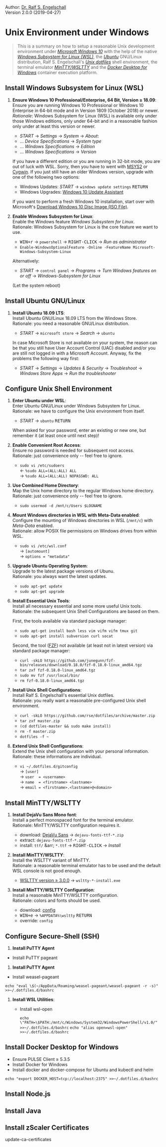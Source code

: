
Author: [Dr. Ralf S. Engelschall](mailto:rse@engelschall.com)<br/>
Version 2.0.0 (2019-04-27)

# Unix Environment under Windows

> This is a summary on how to setup a reasonable Unix development environment under
> [*Microsoft Windows 10*](https://windows.com) with the help of the
> native [*Windows Subsystem for Linux (WSL)*](blogs.msdn.microsoft.com/wsl/),
> the [*Ubuntu*](https://www.ubuntu.com/) GNU/Linux distribution,
> Ralf S. Engelschall's [*Unix dotfiles*](https://github.com/rse/dotfiles) shell environment,
> the terminal emulator [*MinTTY/WSLTTY*](https://github.com/mintty/wsltty) and
> the [*Docker Desktop for Windows*](https://www.docker.com/products/docker-desktop)
> container execution platform.

## Install Windows Subsystem for Linux (WSL)

1. **Ensure Windows 10 Professional/Enterprise, 64 Bit, Version &ge; 18.09**:<br/>
   Ensure you are running Windows 10 Professional or Windows 10 Enterprise
   in 64-bit mode and in Version 1809 (October 2018) or newer.<br/>
   *Rationale*: Windows Subsystem for Linux (WSL) is available only
   under those Windows editions, only under 64-bit and in a reasonable
   fashion only under at least this version or newer.

   - *START* &rarr; *Settings* &rarr; *System* &rarr; *About*:
   - ... *Device Specifications* &rarr; *System type*
   - ... *Windows Specifications* &rarr; *Edition*
   - ... *Windows Specifications* &rarr; *Version*

   If you have a different edition or you are running in 32-bit mode,
   you are out of luck with WSL. Sorry, then you have to went with
   [MSYS2](https://www.msys2.org/) or [Cygwin](https://www.cygwin.com/).
   If you just still have an older Windows version, upgrade with one of the following
   two options:

   - Windows Updates: *START* &rarr; `windows update settings` <kbd>RETURN</kbd>
   - Windows Upgrades: [Windows 10 Update Assistant](https://www.microsoft.com/software-download/windows10)

   If you want to perform a fresh Windows 10 installation, start over with Microsoft's
   [Download Windows 10 Disc Image (ISO File)](https://www.microsoft.com/en-us/software-download/windows10ISO/).

2. **Enable Windows Subsystem for Linux**:<br/>
   Enable the Windows feature *Windows Subsystem for Linux*.<br/>
   Rationale: Windows Subsystem for Linux is the core feature we want to use.

   - <kbd>WIN+r</kbd> &rarr; `powershell` &rarr; <kbd>RIGHT-CLICK</kbd> &rarr; *Run as administrator*
   - `Enable-WindowsOptionalFeature -Online -FeatureName Microsoft-Windows-Subsystem-Linux`

   Alternatively:

   - *START* &rarr; `control panel` &rarr; *Programs* &rarr; *Turn Windows features on or off* &rarr; *Windows-Subsystem for Linux*

   (Let the system reboot)

## Install Ubuntu GNU/Linux

1. **Install Ubuntu 18.09 LTS**:<br/>
   Install Ubuntu GNU/Linux 18.09 LTS from the Windows Store.<br/>
   Rationale: you need a reasonable GNU/Linux distribution.

   - *START* &rarr; `microsoft store` &rarr; *Search* &rarr; `ubuntu`

   In case Microsoft Store is not available on your system, the reason can be that
   you still have User Account Control (UAC) disabled and/or you are still not logged in with
   a Microsoft Account. Anyway, fix the problems the following way first:

   - *START* &rarr; *Settings* &rarr; *Updates & Security* &rarr; *Troubleshoot* &rarr; *Windows Store Apps* &rarr; *Run the troubleshooter*

## Configure Unix Shell Environment

1. **Enter Ubuntu under WSL**:<br/>
   Enter Ubuntu GNU/Linux under Windows Subsystem for Linux.<br/>
   Rationale: we have to configure the Unix environment from itself.
    
    - *START* &rarr; `ubuntu` <kbd>RETURN</kbd>

   When asked for your password, enter an existing or new one, but remember it (at least once until next step)!

2. **Enable Convenient Root Access**:<br/>
   Ensure no password is needed for subsequent root access.<br/>
   Rationale: just convenience only -- feel free to ignore.

    - `sudo vi /etc/sudoers`<br/>
      &larr; `%sudo ALL=(ALL:ALL) ALL`<br/>
      &rarr; `%sudo ALL=(ALL:ALL) NOPASSWD: ALL`

3. **Use Combined Home Directory**:<br/>
   Map the Unix home directory to the regular Windows home directory.<br/>
   Rationale: just convenience only -- feel free to ignore.

    - `sudo usermod -d /mnt/c/Users $LOGNAME`

4. **Mount Windows directories in WSL with Meta-Data enabled**:<br/>
   Configure the mounting of Windows directories in WSL (`/mnt/c`) with *Meta-Data* enabled.<br/>
   Rationale: allow POSIX file permissions on Windows drives from within WSL.
   
    - `sudo vi /etc/wsl.conf`<br/>
      &rarr; `[automount]`<br/>
      &rarr; `options = "metadata"`

5. **Upgrade Ubuntu Operating System**:<br/>
   Upgrade to the latest package versions of Ubunu.<br/>
   Rationale: you always want the latest updates.

   - `sudo apt-get update`
   - `sudo apt-get upgrade`

5. **Install Essential Unix Tools**:<br/>
   Install all necessary essential and some more useful Unix tools.<br/>
   Rationale: the subsequent Unix Shell Configurations are based on them.

   First, the tools available via standard package manager:

   - `sudo apt-get install bash less vim vifm vifm tmux git`
   - `sudo apt-get install subversion curl socat`

   Second, the tool ([FZF](https://github.com/junegunn/fzf)) not available
   (at least not in latest version) via standard package manager:

   - `curl -skLO https://github.com/junegunn/fzf-bin/releases/download/0.18.0/fzf-0.18.0-linux_amd64.tgz`
   - `tar zxf fzf-0.18.0-linux_amd64.tgz`
   - `sudo mv fzf /usr/local/bin/`
   - `rm fzf-0.18.0-linux_amd64.tgz`

6. **Install Unix Shell Configurations**:<br/>
   Install Ralf S. Engelschall's essential Unix dotfiles.<br/>
   Rationale: you really want a reasonable pre-configured Unix shell environment.

   - `curl -skLO https://github.com/rse/dotfiles/archive/master.zip`
   - `tar zxf master.zip`
   - `(cd dotfiles-master && sudo make install)`
   - `rm -f master.zip`
   - `dotfiles -f ~`

7. **Extend Unix Shell Configurations**:<br/>
   Extend the Unix shell configuration with your personal information.<br/>
   Rationale: these informations are individual.

   - `vi ~/.dotfiles.d/gitconfig`<br/>
     &rarr; `[user]`<br/>
     &rarr; `user  = <username>`<br/>
     &rarr; `name  = <firstname> <lastname>`<br/>
     &rarr; `email = <firstname>.<lastname>@<domain>`<br/>

## Install MinTTY/WSLTTY

1. **Install DejaVu Sans Mono font**:<br/>
   Install a perfect monospaced font for the terminal emulator.<br/>
   Rationale: MinTTY/WSLTTY configuration requires it.

   - download: [DejaVu Sans](https://dejavu-fonts.github.io/Download.html) &rarr; `dejavu-fonts-ttf-*.zip`
   - extract: `dejavu-fonts-ttf-*.zip`
   - install: `ttf/` &arr; `*.ttf` &rarr; <kbd>RIGHT-CLICK</kbd> &rarr; *Install*

2. **Install MinTTY/WSLTTY**:<br/>
   Install the WSLTTY variant of MinTTY.<br/>
   Rationale: a reasonable terminal emulator has to be used and the default WSL console is not good enough.

   - [WSLTTY version &ge; 3.0.0](https://github.com/mintty/wsltty/releases) &rarr; `wsltty-*-install.exe`

3. **Install MinTTY/WSLTTY Configuration**:<br/>
   Install a reasonable MinTTY/WSLTTY configuration.<br/>
   Rationale: colors and fonts should be used.
   
   - download: [config](https://raw.githubusercontent.com/rse/mintty-config/master/config)
   - <kbd>WIN+e</kbd> &rarr; `%APPDATA%\wsltty` <kbd>RETURN</kbd>
   - override: `config`

## Configure Secure-Shell (SSH)

1. **Install PuTTY Agent**<br/>

-	Install PuTTY pageant

1. **Install PuTTY Agent**<br/>

-	Install weasel-pageant

`echo "eval \$(~/AppData/Roaming/weasel-pageant/weasel-pageant -r -s)" >>~/.dotfiles.d/bashrc`

1. **Install WSL Utilities**:<br/>

    - Install wsl-open

        `echo \"PATH=\$PATH:/mnt/c/Windows/System32/WindowsPowerShell/v1.0/" >>~/.dotfiles.d/bashrc`
        `echo "alias open=wsl-open" >>~/.dotfiles.d/bashrc`

## Install Docker Desktop for Windows

- Ensure PULSE Client &ge; 5.3.5
- Install Docker for Windows
- Install docker and docker-compose for Ubuntu and kubectl and helm

`echo "export DOCKER_HOST=tcp://localhost:2375" >>~/.dotfiles.d/bashrc`

## Install Node.js

## Install Java

## Install zScaler Certificates

update-ca-certificates

